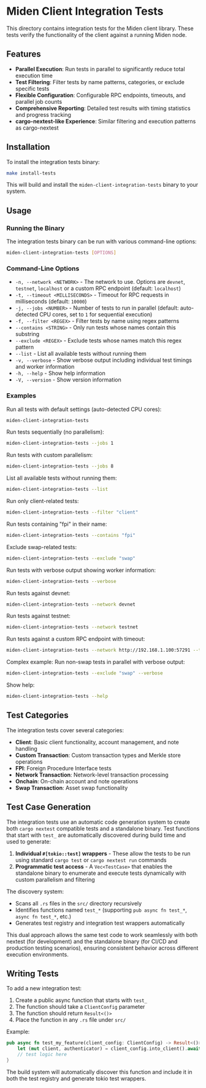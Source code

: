 # Miden Client Integration Tests

This directory contains integration tests for the Miden client library. These tests verify the functionality of the client against a running Miden node.

## Features

- **Parallel Execution**: Run tests in parallel to significantly reduce total execution time
- **Test Filtering**: Filter tests by name patterns, categories, or exclude specific tests
- **Flexible Configuration**: Configurable RPC endpoints, timeouts, and parallel job counts
- **Comprehensive Reporting**: Detailed test results with timing statistics and progress tracking
- **cargo-nextest-like Experience**: Similar filtering and execution patterns as cargo-nextest

## Installation

To install the integration tests binary:

```bash
make install-tests
```

This will build and install the `miden-client-integration-tests` binary to your system.

## Usage

### Running the Binary

The integration tests binary can be run with various command-line options:

```bash
miden-client-integration-tests [OPTIONS]
```

### Command-Line Options

- `-n, --network <NETWORK>` - The network to use. Options are `devnet`, `testnet`, `localhost` or a custom RPC endpoint (default: `localhost`)
- `-t, --timeout <MILLISECONDS>` - Timeout for RPC requests in milliseconds (default: `10000`)
- `-j, --jobs <NUMBER>` - Number of tests to run in parallel (default: auto-detected CPU cores, set to `1` for sequential execution)
- `-f, --filter <REGEX>` - Filter tests by name using regex patterns
- `--contains <STRING>` - Only run tests whose names contain this substring
- `--exclude <REGEX>` - Exclude tests whose names match this regex pattern
- `--list` - List all available tests without running them
- `-v, --verbose` - Show verbose output including individual test timings and worker information
- `-h, --help` - Show help information
- `-V, --version` - Show version information

### Examples

Run all tests with default settings (auto-detected CPU cores):
```bash
miden-client-integration-tests
```

Run tests sequentially (no parallelism):
```bash
miden-client-integration-tests --jobs 1
```

Run tests with custom parallelism:
```bash
miden-client-integration-tests --jobs 8
```

List all available tests without running them:
```bash
miden-client-integration-tests --list
```

Run only client-related tests:
```bash
miden-client-integration-tests --filter "client"
```

Run tests containing "fpi" in their name:
```bash
miden-client-integration-tests --contains "fpi"
```

Exclude swap-related tests:
```bash
miden-client-integration-tests --exclude "swap"
```

Run tests with verbose output showing worker information:
```bash
miden-client-integration-tests --verbose
```

Run tests against devnet:
```bash
miden-client-integration-tests --network devnet
```

Run tests against testnet:
```bash
miden-client-integration-tests --network testnet
```

Run tests against a custom RPC endpoint with timeout:
```bash
miden-client-integration-tests --network http://192.168.1.100:57291 --timeout 30000
```

Complex example: Run non-swap tests in parallel with verbose output:
```bash
miden-client-integration-tests --exclude "swap" --verbose
```

Show help:
```bash
miden-client-integration-tests --help
```

## Test Categories

The integration tests cover several categories:

- **Client**: Basic client functionality, account management, and note handling
- **Custom Transaction**: Custom transaction types and Merkle store operations
- **FPI**: Foreign Procedure Interface tests
- **Network Transaction**: Network-level transaction processing
- **Onchain**: On-chain account and note operations
- **Swap Transaction**: Asset swap functionality

## Test Case Generation

The integration tests use an automatic code generation system to create both `cargo nextest` compatible tests and a standalone binary. Test functions that start with `test_` are automatically discovered during build time and used to generate:

1. **Individual `#[tokio::test]` wrappers** - These allow the tests to be run using standard `cargo test` or `cargo nextest run` commands
2. **Programmatic test access** - A `Vec<TestCase>` that enables the standalone binary to enumerate and execute tests dynamically with custom parallelism and filtering

The discovery system:
- Scans all `.rs` files in the `src/` directory recursively
- Identifies functions named `test_*` (supporting `pub async fn test_*`, `async fn test_*`, etc.)
- Generates test registry and integration test wrappers automatically

This dual approach allows the same test code to work seamlessly with both nextest (for development) and the standalone binary (for CI/CD and production testing scenarios), ensuring consistent behavior across different execution environments.

## Writing Tests

To add a new integration test:

1. Create a public async function that starts with `test_`
2. The function should take a `ClientConfig` parameter
3. The function should return `Result<()>`
4. Place the function in any `.rs` file under `src/`

Example:
```rust
pub async fn test_my_feature(client_config: ClientConfig) -> Result<()> {
    let (mut client, authenticator) = client_config.into_client().await?;
    // test logic here
}
```

The build system will automatically discover this function and include it in both the test registry and generate tokio test wrappers.
